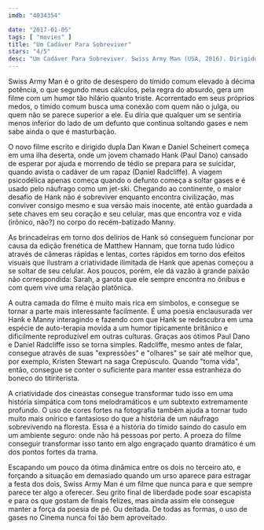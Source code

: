 ```yaml
---
imdb: "4034354"

date: "2017-01-05"
tags: [ "movies" ]
title: "Um Cadáver Para Sobreviver"
stars: "4/5"
desc: "Um Cadáver Para Sobreviver. Swiss Army Man (USA, 2016). Dirigido por Dan Kwan, Daniel Scheinert. Escrito por Dan Kwan, Daniel Scheinert. Com Paul Dano (Hank), Daniel Radcliffe (Manny), Mary Elizabeth Winstead (Sarah), Antonia Ribero (Crissie), Timothy Eulich (Preston), Richard Gross (Hank's Dad), Marika Casteel (Reporter), Andy Hull (Cameraman), Aaron Marshall (Officer #1)."
---
```

Swiss Army Man é o grito de desespero do tímido comum elevado à décima potência, o que segundo meus cálculos, pela regra do absurdo, gera um filme com um humor tão hilário quanto triste. Acorrentado em seus próprios medos, o tímido comum busca uma conexão com quem não o julga, ou quem não se parece superior a ele. Eu diria que qualquer um se sentiria menos inferior do lado de um defunto que continua soltando gases e nem sabe ainda o que é masturbação.

O novo filme escrito e dirigido dupla Dan Kwan e Daniel Scheinert começa em uma ilha deserta, onde um jovem chamado Hank (Paul Dano) cansado de esperar por ajuda e morrendo de tédio se prepara para se suicidar, quando avista o cadáver de um rapaz (Daniel Radcliffe). A viagem psicodélica apenas começa quando o defunto começa a soltar gases e é usado pelo náufrago como um jet-ski. Chegando ao continente, o maior desafio de Hank não é sobreviver enquanto encontra civilização, mas conviver consigo mesmo e sua versão mais inocente, até então guardada a sete chaves em seu coração e seu celular, mas que encontra voz e vida (irônico, não?) no corpo do recém-batizado Manny.

As brincadeiras em torno dos delírios de Hank só conseguem funcionar por causa da edição frenética de Matthew Hannam, que torna tudo lúdico através de câmeras rápidas e lentas, cortes rápidos em torno dos efeitos visuais que ilustram a criatividade ilimitada de Hank que apenas começou a se soltar de seu celular. Aos poucos, porém, ele dá vazão à grande paixão não correspondida: Sarah, a garota que ele sempre encontra no ônibus e com quem vive uma relação platônica.

A outra camada do filme é muito mais rica em símbolos, e consegue se tornar a parte mais interessante facilmente. É uma poesia enclausurada ver Hank e Manny interagindo e fazendo com que Hank se redescubra em uma espécie de auto-terapia movida a um humor tipicamente britânico e dificilmente reproduzível em outras culturas. Graças aos ótimos Paul Dano e Daniel Radcliffe isso se torna simples. Radcliffe, mesmo antes de falar, consegue através de suas "expressões" e "olhares" se sair até melhor que, por exemplo, Kristen Stewart na saga Crepúsculo. Quando "toma vida", então, consegue se conter o suficiente para manter essa estranheza do boneco do titiriterista.

A criatividade dos cineastas consegue transformar tudo isso em uma história simpática com tons melodramáticos e um subtexto extremamente profundo. O uso de cores fortes na fotografia também ajuda a tornar tudo muito mais onírico e fantasioso do que a história de um náufrago sobrevivendo na floresta. Essa é a história do tímido saindo do casulo em um ambiente seguro: onde não há pessoas por perto. A proeza do filme conseguir transformar isso tanto em algo engraçado quanto dramático é um dos pontos fortes da trama.

Escapando um pouco da ótima dinâmica entre os dois no terceiro ato, e forçando a situação em demasiado quando um urso aparece para estragar a festa dos dois, Swiss Army Man é um filme que nunca para e que sempre parece ter algo a oferecer. Seu grito final de liberdade pode soar escapista e para os que gostam de finais felizes, mas ainda assim ele consegue manter a força da poesia de pé. Ou deitada. De todas as formas, o uso de gases no Cinema nunca foi tão bem aproveitado.
